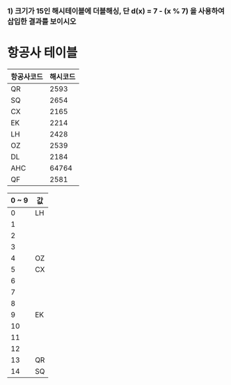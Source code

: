 ### 1) 크기가 15인 해시테이블에 더블해싱, 단 d(x) = 7 - (x % 7) 을 사용하여 삽입한 결과를 보이시오

# 항공사 테이블

| 항공사코드 | 해시코드 |
|---------|----------|
| QR | 2593 |
| SQ | 2654 |
| CX | 2165 |
| EK | 2214 |
| LH | 2428 |
| OZ | 2539 |
| DL | 2184 |
| AHC | 64764 |
| QF | 2581 | 


| 0 ~ 9 | 값 |
|---------|----------|
| 0 | LH |
| 1 |  |
| 2 |  |
| 3 |  |
| 4 | OZ |
| 5 | CX |
| 6 |  |
| 7 |  |
| 8 |  |
| 9 | EK | 
| 10 | |
| 11 | |
| 12 |  |
| 13 | QR |
| 14 | SQ |

